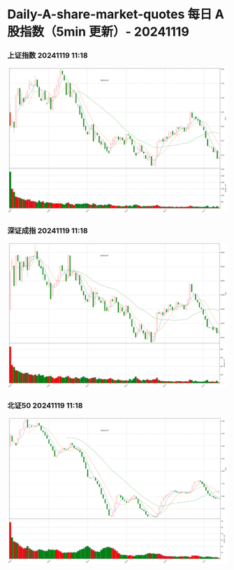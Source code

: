 
# Daily-A-share-market-quotes 每日 A 股指数（5min 更新）- 20241119

### 上证指数 20241119 11:18
![](./fig/2024/11/20241119-sh000001.png)

### 深证成指 20241119 11:18
![](./fig/2024/11/20241119-sz399001.png)

### 北证50 20241119 11:18
![](./fig/2024/11/20241119-bj899050.png)
